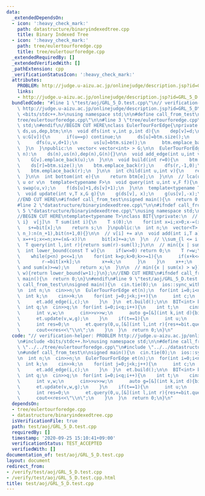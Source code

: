 ```yaml
---
data:
  _extendedDependsOn:
  - icon: ':heavy_check_mark:'
    path: datastructure/binaryindexedtree.cpp
    title: Binary Indexed Tree
  - icon: ':heavy_check_mark:'
    path: tree/eulertourforedge.cpp
    title: tree/eulertourforedge.cpp
  _extendedRequiredBy: []
  _extendedVerifiedWith: []
  _pathExtension: cpp
  _verificationStatusIcon: ':heavy_check_mark:'
  attributes:
    PROBLEM: http://judge.u-aizu.ac.jp/onlinejudge/description.jsp?id=GRL_5_D
    links:
    - http://judge.u-aizu.ac.jp/onlinejudge/description.jsp?id=GRL_5_D
  bundledCode: "#line 1 \"test/aoj/GRL_5_D.test.cpp\"\n// verification-helper: PROBLEM\
    \ http://judge.u-aizu.ac.jp/onlinejudge/description.jsp?id=GRL_5_D\n\n#include\
    \ <bits/stdc++.h>\nusing namespace std;\n\n#define call_from_test\n#line 1 \"\
    tree/eulertourforedge.cpp\"\n\n#line 3 \"tree/eulertourforedge.cpp\"\nusing namespace\
    \ std;\n#endif\n//BEGIN CUT HERE\nclass EulerTourForEdge{\nprivate:\n  vector<int>\
    \ ds,us,dep,btm;\n\n  void dfs(int v,int p,int d){\n    dep[v]=d;\n    for(int\
    \ u:G[v]){\n      if(u==p) continue;\n      ds[u]=btm.size();\n      btm.emplace_back(u);\n\
    \      dfs(u,v,d+1);\n      us[u]=btm.size();\n      btm.emplace_back(u);\n  \
    \  }\n  }\npublic:\n  vector< vector<int> > G;\n\n  EulerTourForEdge(){}\n  EulerTourForEdge(int\
    \ n):\n    ds(n),us(n),dep(n),G(n){}\n\n  void add_edge(int u,int v){\n    G[u].emplace_back(v);\n\
    \    G[v].emplace_back(u);\n  }\n\n  void build(int r=0){\n    btm.clear();\n\
    \    ds[r]=btm.size();\n    btm.emplace_back(r);\n    dfs(r,-1,0);\n    us[r]=btm.size();\n\
    \    btm.emplace_back(r);\n  }\n\n  int child(int u,int v){\n    return dep[u]<dep[v]?v:u;\n\
    \  }\n\n  int bottom(int e){\n    return btm[e];\n  }\n\n  // lca(u, v) must be\
    \ u or v\n  template<typename F>\n  void query(int u,int v,F f){\n    if(dep[u]>dep[v])\
    \ swap(u,v);\n    f(ds[u]+1,ds[v]+1);\n  }\n\n  template<typename T,typename G>\n\
    \  void update(int v,T x,G g){\n    g(ds[v], x);\n    g(us[v],-x);\n  }\n};\n\
    //END CUT HERE\n#ifndef call_from_test\nsigned main(){\n  return 0;\n}\n#endif\n\
    #line 2 \"datastructure/binaryindexedtree.cpp\"\n\n#ifndef call_from_test\n#line\
    \ 5 \"datastructure/binaryindexedtree.cpp\"\nusing namespace std;\n#endif\n\n\
    //BEGIN CUT HERE\ntemplate<typename T>\nclass BIT{\nprivate:\n  // \\sum_{j <\
    \ i}  v[j]\n  T sum(int i){\n    T s(0);\n    for(int x=i;x>0;x-=(x&-x))\n   \
    \   s+=bit[x];\n    return s;\n  }\npublic:\n  int n;\n  vector<T> bit;\n  BIT(int\
    \ n_):n(n_+1),bit(n+1,0){}\n\n  // v[i] += a\n  void add(int i,T a){\n    for(int\
    \ x=++i;x<=n;x+=(x&-x))\n      bit[x]+=a;\n  }\n  // \\sum_{l <= i < r} v[i]\n\
    \  T query(int l,int r){return sum(r)-sum(l);}\n\n  // min({x | sum(x) >= w})\n\
    \  int lower_bound(const T w){\n    if(w<=0) return 0;\n    T r=w;\n    int x=0,p=1;\n\
    \    while(p<n) p<<=1;\n    for(int k=p;k>0;k>>=1){\n      if(x+k<=n&&bit[x+k]<r){\n\
    \        r-=bit[x+k];\n        x+=k;\n      }\n    }\n    x++;\n    assert(sum(x-1)<w\
    \ and sum(x)>=w);\n    return x;\n  }\n\n  // min({x | sum(x) > w})\n  int upper_bound(T\
    \ w){return lower_bound(w+1);}\n};\n//END CUT HERE\n#ifndef call_from_test\nsigned\
    \ main(){\n  return 0;\n}\n#endif\n#line 9 \"test/aoj/GRL_5_D.test.cpp\"\n#undef\
    \ call_from_test\n\nsigned main(){\n  cin.tie(0);\n  ios::sync_with_stdio(0);\n\
    \n  int n;\n  cin>>n;\n  EulerTourForEdge et(n);\n  for(int i=0;i<n;i++){\n  \
    \  int k;\n    cin>>k;\n    for(int j=0;j<k;j++){\n      int c;\n      cin>>c;\n\
    \      et.add_edge(i,c);\n    }\n  }\n  et.build();\n\n  BIT<int> bit(2*n);\n\
    \  int q;\n  cin>>q;\n  for(int i=0;i<q;i++){\n    int t;\n    cin>>t;\n    if(t==0){\n\
    \      int v,w;\n      cin>>v>>w;\n      auto g=[&](int k,int d){bit.add(k,d);};\n\
    \      et.update(v,w,g);\n    }\n    if(t==1){\n      int u;\n      cin>>u;\n\
    \      int res=0;\n      et.query(0,u,[&](int l,int r){res+=bit.query(l,r);});\n\
    \      cout<<res<<\"\\n\";\n    }\n  }\n  return 0;\n}\n"
  code: "// verification-helper: PROBLEM http://judge.u-aizu.ac.jp/onlinejudge/description.jsp?id=GRL_5_D\n\
    \n#include <bits/stdc++.h>\nusing namespace std;\n\n#define call_from_test\n#include\
    \ \"../../tree/eulertourforedge.cpp\"\n#include \"../../datastructure/binaryindexedtree.cpp\"\
    \n#undef call_from_test\n\nsigned main(){\n  cin.tie(0);\n  ios::sync_with_stdio(0);\n\
    \n  int n;\n  cin>>n;\n  EulerTourForEdge et(n);\n  for(int i=0;i<n;i++){\n  \
    \  int k;\n    cin>>k;\n    for(int j=0;j<k;j++){\n      int c;\n      cin>>c;\n\
    \      et.add_edge(i,c);\n    }\n  }\n  et.build();\n\n  BIT<int> bit(2*n);\n\
    \  int q;\n  cin>>q;\n  for(int i=0;i<q;i++){\n    int t;\n    cin>>t;\n    if(t==0){\n\
    \      int v,w;\n      cin>>v>>w;\n      auto g=[&](int k,int d){bit.add(k,d);};\n\
    \      et.update(v,w,g);\n    }\n    if(t==1){\n      int u;\n      cin>>u;\n\
    \      int res=0;\n      et.query(0,u,[&](int l,int r){res+=bit.query(l,r);});\n\
    \      cout<<res<<\"\\n\";\n    }\n  }\n  return 0;\n}\n"
  dependsOn:
  - tree/eulertourforedge.cpp
  - datastructure/binaryindexedtree.cpp
  isVerificationFile: true
  path: test/aoj/GRL_5_D.test.cpp
  requiredBy: []
  timestamp: '2020-09-25 15:10:41+09:00'
  verificationStatus: TEST_ACCEPTED
  verifiedWith: []
documentation_of: test/aoj/GRL_5_D.test.cpp
layout: document
redirect_from:
- /verify/test/aoj/GRL_5_D.test.cpp
- /verify/test/aoj/GRL_5_D.test.cpp.html
title: test/aoj/GRL_5_D.test.cpp
---
```

